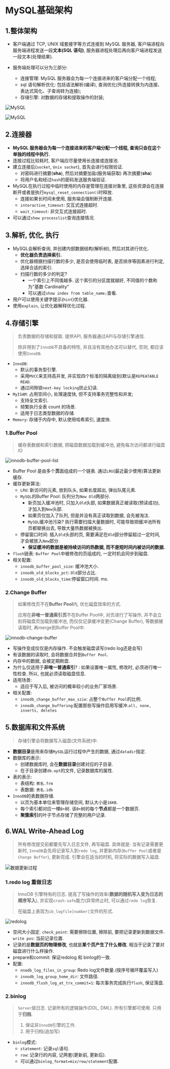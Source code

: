 # MySQL基础架构

## 1.整体架构

- 客户端通过 TCP, UNIX 域套接字等方式连接到 MySQL 服务器, 客户端进程向服务端进程发送一段**文本(SQL 语句)**, 服务器进程处理后再向客户端进程发送一段文本(处理结果).

- 服务端处理可以分为三部分:
    - 连接管理: MySQL 服务器会为每一个连接进来的客户端分配一个线程;
    - sql 语句解析优化: 包括语法解析(编译), 查询优化(外连接转换为内连接、表达式简化、子查询转为连接);
    - 存储引擎: 对数据的存储和提取操作的封装;

![MySQL](./image/mysql.jpg)

![MySQL](./image/mysql.png)

## 2.连接器

- **MySQL 服务器会为每一个连接进来的客户端分配一个线程, 查询只会在这个单独的线程中执行.**
- 连接过程比较耗时, 客户端应尽量使用长连接或连接池. 
- 建立连接后(`socket`, `Unix socket`), 首先会进行权限验证.
    - 对密码进行摘要(**sha**), 然后对摘要加盐(服务端获取) 再次摘要(**sha**)
    - 将用户名和经过`hash`的密码发送服务端验证.
- MySQL在执行过程中临时使用的内存是管理在连接对象里, 这些资源会在连接断开或者是执行`mysql_reset_connection()`时释放.
    - 连接如果长时间未使用, 服务端会强制断开连接.
    - `interactive_timeout`: 交互式连接超时.
    - `wait_timeout`: 非交互式连接超时.
- 可以通过`show processlist`查询连接情况.

## 3.解析, 优化, 执行

- MySQL会解析查询, 并创建内部数据结构(解析树),  然后对其进行优化.
    - **优化器负责选择索引.**
    - 优化器根据扫描行数的多少,  是否会使用临时表, 是否排序等因素进行判定, 选择合适的索引.
    - 扫描行数的多少的判定?
        - 一个索引上不同值越多. 这个索引的分区度就越好, 不同值的个数称为"基数 Cardinality"
        - 可以通过`show index from table_name;`查看.
- 用户可以使用关键字提示(`hint`)优化器.
- 使用`explain`, 让优化器解释优化过程.

## 4.存储引擎

> 负责数据的存储和提取. 提供API, 服务器通过API与存储引擎通信.
>
> 除非用到了`InnoDB`不具备的特性, 并且没有其他办法可以替代, 否则, 都应该使用`InnoDB`.

- `InnoDB`: 
    - 默认的事务型引擎.
    - 采用`MVCC`来支持高并发, 并实现四个标准的隔离级别(默认是`REPEATABLE READ`.
    - 通过间隙锁`next-key locking`防止幻读.
- `MyISAM`: 占用空间小, 处理速度快, 但不支持事务完整性和并发;
    - 支持全文索引.
    - 频繁执行全表 count 的场景.
    - 适用于日志类型数据的存储.
- `Memory`: 存储于内存中, 默认使用哈希索引, 速度快.

### 1.Buffer Pool

> 缓存表数据和索引数据, 把磁盘数据加载到缓冲池, 避免每次访问都进行磁盘IO

![innodb-buffer-pool-list](./image/innodb-buffer-pool-list.png)

-  Buffer Pool 是由多个**页**面组成的一个链表. 通过`LRU`(最近最少使用)算法更新缓存.
-  缓存更新算法:
    -  `LRU`: 新访问的元素, 放到队头, 如果长度超出, 弹出队尾元素.
    -  `MySQL`的Buffer Pool: 队列分为`New Old`两部分.
        -  新页加入缓冲池时, 只加入`Old`头部, 如果数据真正被读取(预读成功), 才加入到`New`头部.
        -  如果页仅加入了队列, 但是并没有真正读取到数据, 会先被淘汰.
        -  `MySQL`缓冲池污染? 执行需要扫描大量数据时, 可能导致把缓冲池所有页都替换出去, 导致大量热数据被换出.
    -  停留窗口时间: 插入`Old`头部的页, 需要满足在`Old`部分停留超过一定时间, 才会被放入`New`部分. 
        -  **保证缓冲的数据是被持续访问的热数据, 而不是短时间内被访问的数据.**
-  `flush`链表: `Buffer Pool`中被修改的页组成的, 一定时机会同步到磁盘.
-  相关配置:
    -  `innodb_buffer_pool_size`: 缓冲池大小.
    -  `innodb_old_blocks_pct`: `Old`部分占比.
    -  `innodb_old_blocks_time`:停留窗口时间. ms.

### 2.Change Buffer

> 如果修改页不在**Buffer Pool**内, 优化磁盘效率的方式.
>
> 应用在**非唯一普通索引页**不在Buffer Pool中, 对页进行了写操作, 并不会立刻将磁盘页加载到缓冲池, 而仅仅记录缓冲变更(Change Buffer), 等数据被读取时, 再merge到Buffer Pool中.

![innodb-change-buffer](./image/innodb-change-buffer.png)

- 写操作变成仅仅是内存操作. 不会触发磁盘读写(redo log还是会写)
- 有该数据的读取时, 会将数据合并到`Buffer Pool`.
- 内存中的数据, 会被定期刷盘.
- 为什么仅适用于**非唯一普通索引**? : 如果设置唯一属性, 修改时, 必须进行唯一性检查. 所以, 也就必须读取磁盘信息. 
- 适用场景:
    - 适应于写入后, 被访问的概率较小的业务厂家场景.
- 相关配置:
    - `innodb_change_buffer_max_szie`: 占整个`Buffer Pool`的比例.
    - `innodb_change_buffering`:配置那些写操作启用写缓冲.`all, none, inserts, deletes`

## 5.数据库和文件系统

> 存储引擎会将数据写入磁盘(文件系统)中.

- **数据目录**是用来存储`MySQL`运行过程中产生的数据, 通过`datadir`指定.
- 数据库的表示:
    - 创建数据库时, 会在**数据目录**创建对应的子目录.
    - 在子目录创建`db.opt`的文件, 记录数据库的属性.
- 表的表示:
    - 表结构: `表名.frm`
    - 表数据: `表名.idb`
- `InnoDB`的表数据存储.
    - 以页为基本单位来管理存储空间, 默认大小是`16KB`.
    - 每个索引都对应一棵`B+`树. 该`B+`树的每个**节点**都是一个数据页.
    - **聚簇索引**的叶子节点存储了完整的用户记录.

## 6.WAL Write-Ahead Log

> 所有修改提交前都要先写入日志文件, 再写磁盘.  具体就是: 当有记录需要更新时, `InnoDB`会先将记录写入到`redo log`, 并更新内存(`Buffer Pool`或者是`Change Buffer`), 更新完成.  引擎会在适当的时机, 将实际的数据写入磁盘.

![数据更新过程](./image/redolog_binlog.jpg)

### 1.redo log 重做日志

> InnoDB 引擎特有的日志. 提高了写操作的效率(**数据的随机写入变为日志的顺序写入**), 并实现`crash-safe`能力(异常终止时, 可以通过`redo log`恢复.
>
> 在磁盘上表现为`ib_logfile[number]`文件的形式.

![redolog](./image/redolog.jpg)

- 空间大小固定. `check_point`: 需要擦除位置, 擦除前, 要把记录更新到数据文件. `write pos`: 当前记录位置.
- 记录的是**数据页的物理修改**, 也就是**某个页产生了什么修改**. 相当于记录了要对磁盘进行什么样操作.
- prepare和commit: 保证redolog 和 binlog的一致.
- 配置:
    - `nnodb_log_files_in_group`:  Redo log文件数量.(按序号循环覆盖写入)
    - `innodb_log_group_home_dir`: 文件路径.
    - `innodb_flush_log_at_trx_commit=1`: 每次事务完成执行`flush`, 保证落盘. 

### 2.binlog

> `Server`层日志. 记录所有的逻辑操作(DDL, DML). 所有引擎都可使用. 只用于**归档**.
>
> 1. 保证非`InnoDB`引擎的工作.
> 2. 用于归档(追加写)

- `binlog`模式:
    - `statement`: 记录`sql`语句.
    - `row`: 记录行的内容, 记两套(更新前, 更新后).
    - 可以通过`binlog_format=mix/row/statement`配置.



